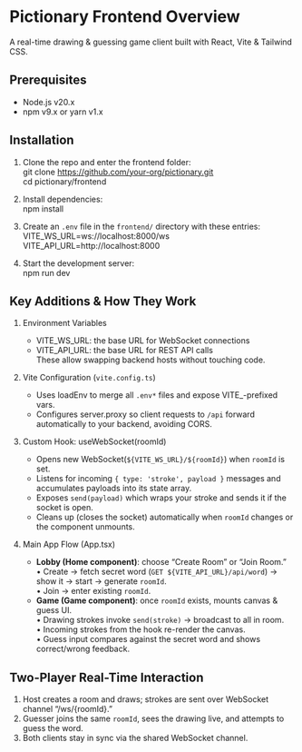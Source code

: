 # Pictionary Frontend Overview

A real-time drawing & guessing game client built with React, Vite & Tailwind CSS.

## Prerequisites

- Node.js v20.x
- npm v9.x or yarn v1.x

## Installation

1. Clone the repo and enter the frontend folder:  
   git clone https://github.com/your-org/pictionary.git  
   cd pictionary/frontend

2. Install dependencies:  
   npm install

3. Create an `.env` file in the `frontend/` directory with these entries:  
   VITE_WS_URL=ws://localhost:8000/ws  
   VITE_API_URL=http://localhost:8000

4. Start the development server:  
   npm run dev

## Key Additions & How They Work

1. Environment Variables

   - VITE_WS_URL: the base URL for WebSocket connections
   - VITE_API_URL: the base URL for REST API calls  
     These allow swapping backend hosts without touching code.

2. Vite Configuration (`vite.config.ts`)

   - Uses loadEnv to merge all `.env*` files and expose VITE\_-prefixed vars.
   - Configures server.proxy so client requests to `/api` forward automatically to your backend, avoiding CORS.

3. Custom Hook: useWebSocket(roomId)

   - Opens new WebSocket(`${VITE_WS_URL}/${roomId}`) when `roomId` is set.
   - Listens for incoming `{ type: 'stroke', payload }` messages and accumulates payloads into its state array.
   - Exposes `send(payload)` which wraps your stroke and sends it if the socket is open.
   - Cleans up (closes the socket) automatically when `roomId` changes or the component unmounts.

4. Main App Flow (App.tsx)
   - **Lobby (Home component)**: choose “Create Room” or “Join Room.”  
     • Create → fetch secret word (`GET ${VITE_API_URL}/api/word`) → show it → start → generate `roomId`.  
     • Join → enter existing `roomId`.
   - **Game (Game component)**: once `roomId` exists, mounts canvas & guess UI.  
     • Drawing strokes invoke `send(stroke)` → broadcast to all in room.  
     • Incoming strokes from the hook re-render the canvas.  
     • Guess input compares against the secret word and shows correct/wrong feedback.

## Two-Player Real-Time Interaction

1. Host creates a room and draws; strokes are sent over WebSocket channel “/ws/{roomId}.”
2. Guesser joins the same `roomId`, sees the drawing live, and attempts to guess the word.
3. Both clients stay in sync via the shared WebSocket channel.

